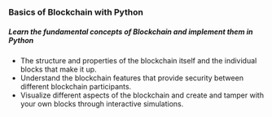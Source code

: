 ### Basics of Blockchain with Python
##### Learn the fundamental concepts of Blockchain and implement them in Python

- The structure and properties of the blockchain itself and the individual blocks that make it up.
- Understand the blockchain features that provide security between different blockchain participants.
- Visualize different aspects of the blockchain and create and tamper with your own blocks through interactive simulations.